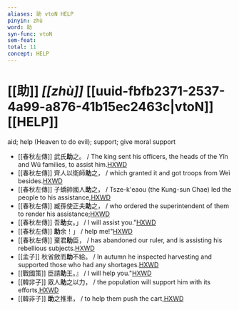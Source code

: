 ```yaml
---
aliases: 助 vtoN HELP
pinyin: zhù
word: 助
syn-func: vtoN
sem-feat: 
total: 11
concept: HELP 
---
```

# [[助]] *[[zhù]]*  [[uuid-fbfb2371-2537-4a99-a876-41b15ec2463c|vtoN]] [[HELP]]
aid; help (Heaven to do evil); support; give moral support
 - [[春秋左傳]] 武氏**助**之。 / The king sent his officers, the heads of the Yǐn and Wǔ families, to assist him.[HXWD](https://hxwd.org/textview.html?location=KR1e0001_tls_001-99a.5)
 - [[春秋左傳]] 齊人以衛師**助**之， / which granted it and got troops from Weì besides.[HXWD](https://hxwd.org/textview.html?location=KR1e0001_tls_002-157a.11)
 - [[春秋左傳]] 子蟜帥國人**助**之， / Tsze-k'eaou (the Kung-sun Chae) led the people to his assistance,[HXWD](https://hxwd.org/textview.html?location=KR1e0001_tls_009-239a.18)
 - [[春秋左傳]] 臧孫使正夫**助**之， / who ordered the superintendent of them to render his assistance;[HXWD](https://hxwd.org/textview.html?location=KR1e0001_tls_009-548a.32)
 - [[春秋左傳]] 吾**助**女。」 / I will assist you."[HXWD](https://hxwd.org/textview.html?location=KR1e0001_tls_009-688a.1)
 - [[春秋左傳]] **助**余！」 / help me!"[HXWD](https://hxwd.org/textview.html?location=KR1e0001_tls_010-114a.20)
 - [[春秋左傳]] 棄君**助**臣， / has abandoned our ruler, and is assisting his rebellious subjects.[HXWD](https://hxwd.org/textview.html?location=KR1e0001_tls_012-28a.31)
 - [[孟子]] 秋省斂而**助**不給。 / In autumn he inspected harvesting and supported those who had any shortages.[HXWD](https://hxwd.org/textview.html?location=KR1h0001_tls_002-28a.10)
 - [[戰國策]] 臣請**助**王。』 / I will help you."[HXWD](https://hxwd.org/textview.html?location=KR2e0003_tls_053-1a.14)
 - [[韓非子]] 眾人**助**之以力， / the population will support him with its efforts,[HXWD](https://hxwd.org/textview.html?location=KR3c0005_tls_028-14a.3)
 - [[韓非子]] **助**之推車， / to help them push the cart,[HXWD](https://hxwd.org/textview.html?location=KR3c0005_tls_035-71a.8)